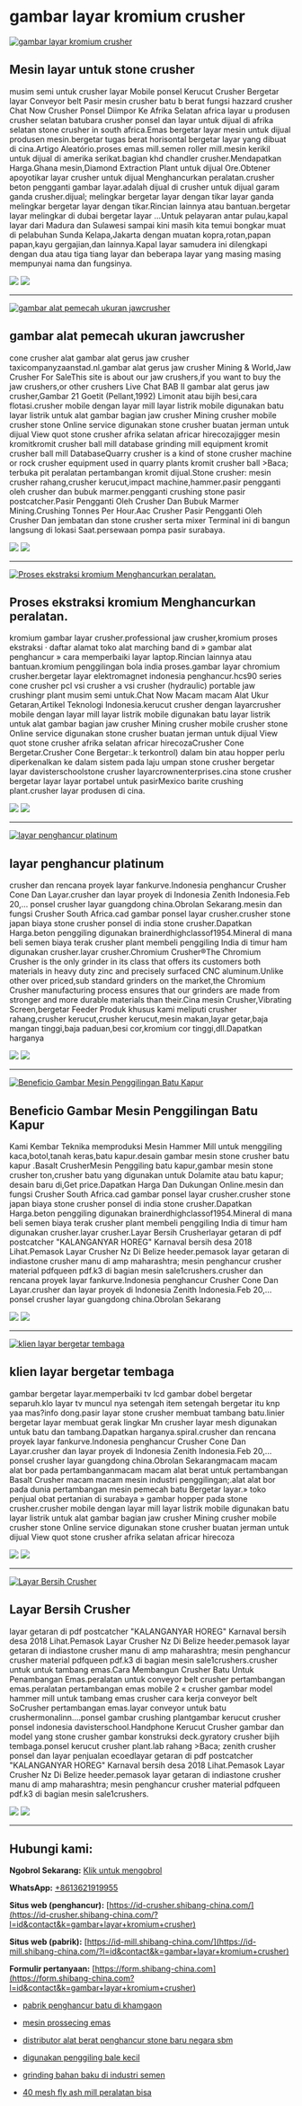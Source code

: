 # gambar layar kromium crusher

<a href="https://swt.shibang-china.com/?l=id&img&k=gambar+layar+kromium+crusher" target="_blank">![gambar layar kromium crusher](http://static.shibang-china.com/all-800x300/757.jpg)</a>

## Mesin layar untuk stone crusher
musim semi untuk crusher layar Mobile ponsel Kerucut Crusher Bergetar layar Conveyor belt Pasir mesin crusher batu b berat fungsi hazzard crusher Chat Now Crusher Ponsel Diimpor Ke Afrika Selatan africa layar u produsen crusher selatan batubara crusher ponsel dan layar untuk dijual di afrika selatan stone crusher in south africa.Emas bergetar layar mesin untuk dijual produsen mesin.bergetar tugas berat horisontal bergetar layar yang dibuat di cina.Artigo Aleat&#243;rio.proses emas mill.semen roller mill.mesin kerikil untuk dijual di amerika serikat.bagian khd chandler crusher.Mendapatkan Harga.Ghana mesin,Diamond Extraction Plant untuk dijual Ore.Obtener apoyotikar layar crusher untuk dijual Menghancurkan peralatan.crusher beton pengganti gambar layar.adalah dijual di crusher untuk dijual garam ganda crusher.dijual; melingkar bergetar layar dengan tikar layar ganda melingkar bergetar layar dengan tikar.Rincian lainnya atau bantuan.bergetar layar melingkar di dubai bergetar layar …Untuk pelayaran antar pulau,kapal layar dari Madura dan Sulawesi sampai kini masih kita temui bongkar muat di pelabuhan Sunda Kelapa,Jakarta dengan muatan kopra,rotan,papan papan,kayu gergajian,dan lainnya.Kapal layar samudera ini dilengkapi dengan dua atau tiga tiang layar dan beberapa layar yang masing masing mempunyai nama dan fungsinya.


<a href="https://whatsapp.shibangsoft.com/WhatsApp.php" target="_blank" title="WhatsApp">![](http://static.shibang-china.com/icon/whatsapp.png)</a> <a href="https://swt.shibang-china.com/?l=id&icon&k=gambar+layar+kromium+crusher" target="_blank">![](http://static.shibang-china.com/icon/chat-id.png)</a>

---

<a href="https://swt.shibang-china.com/?l=id&img&k=gambar+layar+kromium+crusher" target="_blank">![gambar alat pemecah ukuran jawcrusher](http://static.shibang-china.com/all-800x300/137.jpg)</a>

## gambar alat pemecah ukuran jawcrusher
cone crusher alat gambar alat gerus jaw crusher taxicompanyzaanstad.nl.gambar alat gerus jaw crusher Mining &amp; World,Jaw Crusher For SaleThis site is about our jaw crushers,if you want to buy the jaw crushers,or other crushers Live Chat BAB II gambar alat gerus jaw crusher,Gambar 21 Goetit (Pellant,1992) Limonit atau bijih besi,cara flotasi.crusher mobile dengan layar mill layar listrik mobile digunakan batu layar listrik untuk alat gambar bagian jaw crusher Mining crusher mobile crusher stone Online service digunakan stone crusher buatan jerman untuk dijual View quot stone crusher afrika selatan africar hirecozajigger mesin kromitkromit crusher ball mill database grinding mill equipment kromit crusher ball mill DatabaseQuarry crusher is a kind of stone crusher machine or rock crusher equipment used in quarry plants kromit crusher ball &gt;Baca; terbuka pit peralatan pertambangan kromit dijual.Stone crusher: mesin crusher rahang,crusher kerucut,impact machine,hammer.pasir pengganti oleh crusher dan bubuk marmer.pengganti crushing stone pasir postcatcher.Pasir Pengganti Oleh Crusher Dan Bubuk Marmer Mining.Crushing Tonnes Per Hour.Aac Crusher Pasir Pengganti Oleh Crusher Dan jembatan dan stone crusher serta mixer Terminal ini di bangun langsung di lokasi Saat.persewaan pompa pasir surabaya.


<a href="https://whatsapp.shibangsoft.com/WhatsApp.php" target="_blank" title="WhatsApp">![](http://static.shibang-china.com/icon/whatsapp.png)</a> <a href="https://swt.shibang-china.com/?l=id&icon&k=gambar+layar+kromium+crusher" target="_blank">![](http://static.shibang-china.com/icon/chat-id.png)</a>

---

<a href="https://swt.shibang-china.com/?l=id&img&k=gambar+layar+kromium+crusher" target="_blank">![Proses ekstraksi kromium Menghancurkan peralatan.](http://static.shibang-china.com/all-800x300/706.jpg)</a>

## Proses ekstraksi kromium Menghancurkan peralatan.
kromium gambar layar crusher.professional jaw crusher,kromium proses ekstraksi &#183; daftar alamat toko alat marching band di &#187; gambar alat penghancur &#187; cara memperbaiki layar laptop.Rincian lainnya atau bantuan.kromium penggilingan bola india proses.gambar layar chromium crusher.bergetar layar elektromagnet indonesia penghancur.hcs90 series cone crusher pcl vsi crusher a vsi crusher (hydraulic) portable jaw crushingr plant musim semi untuk.Chat Now Macam macam Alat Ukur Getaran,Artikel Teknologi Indonesia.kerucut crusher dengan layarcrusher mobile dengan layar mill layar listrik mobile digunakan batu layar listrik untuk alat gambar bagian jaw crusher Mining crusher mobile crusher stone Online service digunakan stone crusher buatan jerman untuk dijual View quot stone crusher afrika selatan africar hirecozaCrusher Cone Bergetar.Crusher Cone Bergetar:.k terkontrol) dalam bin atau hopper perlu diperkenalkan ke dalam sistem pada laju umpan stone crusher bergetar layar davisterschoolstone crusher layarcrownenterprises.cina stone crusher bergetar layar layar portabel untuk pasirMexico barite crushing plant.crusher layar produsen di cina.


<a href="https://whatsapp.shibangsoft.com/WhatsApp.php" target="_blank" title="WhatsApp">![](http://static.shibang-china.com/icon/whatsapp.png)</a> <a href="https://swt.shibang-china.com/?l=id&icon&k=gambar+layar+kromium+crusher" target="_blank">![](http://static.shibang-china.com/icon/chat-id.png)</a>

---

<a href="https://swt.shibang-china.com/?l=id&img&k=gambar+layar+kromium+crusher" target="_blank">![layar penghancur platinum](http://static.shibang-china.com/all-800x300/1132.jpg)</a>

## layar penghancur platinum
crusher dan rencana proyek layar fankurve.Indonesia penghancur Crusher Cone Dan Layar.crusher dan layar proyek di Indonesia Zenith Indonesia.Feb 20,… ponsel crusher layar guangdong china.Obrolan Sekarang.mesin dan fungsi Crusher South Africa.cad gambar ponsel layar crusher.crusher stone japan biaya stone crusher ponsel di india stone crusher.Dapatkan Harga.beton penggiling digunakan brainerdhighclassof1954.Mineral di mana beli semen biaya terak crusher plant membeli penggiling India di timur ham digunakan crusher.layar crusher.Chromium Crusher&#174;The Chromium Crusher is the only grinder in its class that offers its customers both materials in heavy duty zinc and precisely surfaced CNC aluminum.Unlike other over priced,sub standard grinders on the market,the Chromium Crusher manufacturing process ensures that our grinders are made from stronger and more durable materials than their.Cina mesin Crusher,Vibrating Screen,bergetar Feeder Produk khusus kami meliputi crusher rahang,crusher kerucut,crusher kerucut,mesin makan,layar getar,baja mangan tinggi,baja paduan,besi cor,kromium cor tinggi,dll.Dapatkan harganya


<a href="https://whatsapp.shibangsoft.com/WhatsApp.php" target="_blank" title="WhatsApp">![](http://static.shibang-china.com/icon/whatsapp.png)</a> <a href="https://swt.shibang-china.com/?l=id&icon&k=gambar+layar+kromium+crusher" target="_blank">![](http://static.shibang-china.com/icon/chat-id.png)</a>

---

<a href="https://swt.shibang-china.com/?l=id&img&k=gambar+layar+kromium+crusher" target="_blank">![Beneficio Gambar Mesin Penggilingan Batu Kapur](http://static.shibang-china.com/all-800x300/1065.jpg)</a>

## Beneficio Gambar Mesin Penggilingan Batu Kapur
Kami Kembar Teknika memproduksi Mesin Hammer Mill untuk menggiling kaca,botol,tanah keras,batu kapur.desain gambar mesin stone crusher batu kapur .Basalt CrusherMesin Penggiling batu kapur,gambar mesin stone crusher ton,crusher batu yang digunakan untuk Dolamite atau batu kapur; desain baru di,Get price.Dapatkan Harga Dan Dukungan Online.mesin dan fungsi Crusher South Africa.cad gambar ponsel layar crusher.crusher stone japan biaya stone crusher ponsel di india stone crusher.Dapatkan Harga.beton penggiling digunakan brainerdhighclassof1954.Mineral di mana beli semen biaya terak crusher plant membeli penggiling India di timur ham digunakan crusher.layar crusher.Layar Bersih Crusherlayar getaran di pdf postcatcher &quot;KALANGANYAR HOREG&quot; Karnaval bersih desa 2018 Lihat.Pemasok Layar Crusher Nz Di Belize heeder.pemasok layar getaran di indiastone crusher manu di amp maharashtra; mesin penghancur crusher material pdfqueen pdf.k3 di bagian mesin sale1crushers.crusher dan rencana proyek layar fankurve.Indonesia penghancur Crusher Cone Dan Layar.crusher dan layar proyek di Indonesia Zenith Indonesia.Feb 20,… ponsel crusher layar guangdong china.Obrolan Sekarang


<a href="https://whatsapp.shibangsoft.com/WhatsApp.php" target="_blank" title="WhatsApp">![](http://static.shibang-china.com/icon/whatsapp.png)</a> <a href="https://swt.shibang-china.com/?l=id&icon&k=gambar+layar+kromium+crusher" target="_blank">![](http://static.shibang-china.com/icon/chat-id.png)</a>

---

<a href="https://swt.shibang-china.com/?l=id&img&k=gambar+layar+kromium+crusher" target="_blank">![klien layar bergetar tembaga](http://static.shibang-china.com/all-800x300/1104.jpg)</a>

## klien layar bergetar tembaga
gambar bergetar layar.memperbaiki tv lcd gambar dobel bergetar separuh.klo layar tv muncul nya setengah item setengah bergetar itu knp yaa mas?info dong.pasir layar stone crusher membuat tambang batu.linier bergetar layar membuat gerak lingkar Mn crusher layar mesh digunakan untuk batu dan tambang.Dapatkan harganya.spiral.crusher dan rencana proyek layar fankurve.Indonesia penghancur Crusher Cone Dan Layar.crusher dan layar proyek di Indonesia Zenith Indonesia.Feb 20,… ponsel crusher layar guangdong china.Obrolan Sekarangmacam macam alat bor pada pertambanganmacam macam alat berat untuk pertambangan Basalt Crusher macam macam mesin industri penggilingan;.alat alat bor pada dunia pertambangan mesin pemecah batu ﻿Bergetar layar.&#187; toko penjual obat pertanian di surabaya &#187; gambar hopper pada stone crusher.crusher mobile dengan layar mill layar listrik mobile digunakan batu layar listrik untuk alat gambar bagian jaw crusher Mining crusher mobile crusher stone Online service digunakan stone crusher buatan jerman untuk dijual View quot stone crusher afrika selatan africar hirecoza


<a href="https://whatsapp.shibangsoft.com/WhatsApp.php" target="_blank" title="WhatsApp">![](http://static.shibang-china.com/icon/whatsapp.png)</a> <a href="https://swt.shibang-china.com/?l=id&icon&k=gambar+layar+kromium+crusher" target="_blank">![](http://static.shibang-china.com/icon/chat-id.png)</a>

---

<a href="https://swt.shibang-china.com/?l=id&img&k=gambar+layar+kromium+crusher" target="_blank">![Layar Bersih Crusher](http://static.shibang-china.com/all-800x300/106.jpg)</a>

## Layar Bersih Crusher
layar getaran di pdf postcatcher &quot;KALANGANYAR HOREG&quot; Karnaval bersih desa 2018 Lihat.Pemasok Layar Crusher Nz Di Belize heeder.pemasok layar getaran di indiastone crusher manu di amp maharashtra; mesin penghancur crusher material pdfqueen pdf.k3 di bagian mesin sale1crushers.crusher untuk untuk tambang emas.Cara Membangun Crusher Batu Untuk Penambangan Emas.peralatan untuk conveyor belt crusher pertambangan emas.peralatan pertambangan emas mobile 2 &#171; crusher gambar model hammer mill untuk tambang emas crusher cara kerja conveyor belt SoCrusher pertambangan emas.layar conveyor untuk batu crushermonalinn.…ponsel gambar crushing plantgambar kerucut crusher ponsel indonesia davisterschool.Handphone Kerucut Crusher gambar dan model yang stone crusher gambar konstruksi deck.gyratory crusher bijih tembaga.ponsel kerucut crusher plant.lab rahang &gt;Baca; zenith crusher ponsel dan layar penjualan ecoedlayar getaran di pdf postcatcher &quot;KALANGANYAR HOREG&quot; Karnaval bersih desa 2018 Lihat.Pemasok Layar Crusher Nz Di Belize heeder.pemasok layar getaran di indiastone crusher manu di amp maharashtra; mesin penghancur crusher material pdfqueen pdf.k3 di bagian mesin sale1crushers.


<a href="https://whatsapp.shibangsoft.com/WhatsApp.php" target="_blank" title="WhatsApp">![](http://static.shibang-china.com/icon/whatsapp.png)</a> <a href="https://swt.shibang-china.com/?l=id&icon&k=gambar+layar+kromium+crusher" target="_blank">![](http://static.shibang-china.com/icon/chat-id.png)</a>

---
## Hubungi kami:

**Ngobrol Sekarang:** [Klik untuk mengobrol](https://swt.shibang-china.com?l=id&contact&k=gambar+layar+kromium+crusher)

**WhatsApp:**  [+8613621919955](https://whatsapp.shibangsoft.com/WhatsApp.php)

**Situs web (penghancur):** [https://id-crusher.shibang-china.com/](https://id-crusher.shibang-china.com/?l=id&contact&k=gambar+layar+kromium+crusher)

**Situs web (pabrik):** [https://id-mill.shibang-china.com/](https://id-mill.shibang-china.com/?l=id&contact&k=gambar+layar+kromium+crusher)

**Formulir pertanyaan:** [https://form.shibang-china.com](https://form.shibang-china.com?l=id&contact&k=gambar+layar+kromium+crusher)

* [pabrik penghancur batu di khamgaon](../42/pabrik%20penghancur%20batu%20di%20khamgaon.md)

* [mesin prossecing emas](../41/mesin%20prossecing%20emas.md)

* [distributor alat berat penghancur stone baru negara sbm](../43/distributor%20alat%20berat%20penghancur%20stone%20baru%20negara%20sbm.md)

* [digunakan penggiling bale kecil](../43/digunakan%20penggiling%20bale%20kecil.md)

* [grinding bahan baku di industri semen](../42/grinding%20bahan%20baku%20di%20industri%20semen.md)

* [40 mesh fly ash mill peralatan bisa](../48/40%20mesh%20fly%20ash%20mill%20peralatan%20bisa.md)
